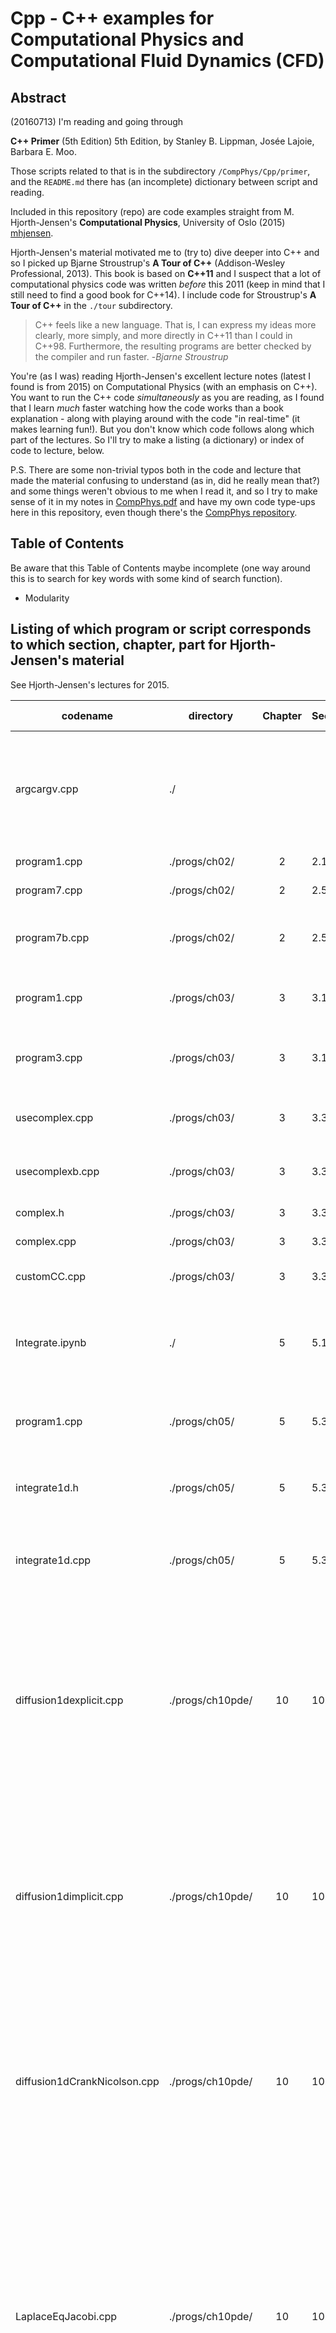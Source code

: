 # Cpp - C++ examples for Computational Physics and Computational Fluid Dynamics (CFD)

## Abstract

(20160713) I'm reading and going through 

**C++ Primer** (5th Edition) 5th Edition, by Stanley B. Lippman, Josée Lajoie, Barbara E. Moo.

Those scripts related to that is in the subdirectory `/CompPhys/Cpp/primer`, and the `README.md` there has (an incomplete) dictionary between script and reading.  

Included in this repository (repo) are code examples straight from M. Hjorth-Jensen's **Computational Physics**, University of Oslo (2015) [mhjensen](http://www.mn.uio.no/fysikk/english/people/aca/mhjensen/).  

Hjorth-Jensen's material motivated me to (try to) dive deeper into C++ and so I picked up Bjarne Stroustrup's **A Tour of C++** (Addison-Wesley Professional, 2013).  This book is based on **C++11** and I suspect that a lot of computational physics code was written *before* this 2011 (keep in mind that I still need to find a good book for C++14).  I include code for Stroustrup's **A Tour of C++** in the `./tour` subdirectory.  

> C++ feels like a new language. That is, I can express my ideas more clearly, more simply, and
more directly in C++11 than I could in C++98.  Furthermore, the resulting programs are better
checked by the compiler and run faster. -*Bjarne Stroustrup*

You're (as I was) reading Hjorth-Jensen's excellent lecture notes (latest I found is from 2015) on Computational Physics (with an emphasis on C++).  You want to run the C++ code *simultaneously* as you are reading, as I found that I learn *much* faster watching how the code works than a book explanation - along with playing around with the code "in real-time" (it makes learning fun!).  But you don't know which code follows along which part of the lectures.  So I'll try to make a listing (a dictionary) or index of code to lecture, below.  

P.S. There are some non-trivial typos both in the code and lecture that made the material confusing to understand (as in, did he really mean that?) and some things weren't obvious to me when I read it, and so I try to make sense of it in my notes in [CompPhys.pdf](https://github.com/ernestyalumni/CompPhys/blob/master/LaTeXandpdfs/CompPhys.pdf) and have my own code type-ups here in this repository, even though there's the [CompPhys repository](https://github.com/CompPhysics).

## Table of Contents  
Be aware that this Table of Contents maybe incomplete (one way around this is to search for key words with some kind of search function).  

- Modularity

## Listing of which program or script corresponds to which section, chapter, part for Hjorth-Jensen's material

See Hjorth-Jensen's lectures for 2015.  

| codename        | directory      | Chapter | Section | page (pp) | Description            |
| --------------- | -------------- | :-----: | ------- | --------- | ---------------------- |
| argcargv.cpp    | ./             |         |         |           | This is my own pedagogical example of using argc, argv in C++; it's also a good example of looping through an array as a pointer |
| program1.cpp    | ./progs/ch02/  | 2       | 2.1.1   | 10        | Scientific Hello World!|
| program7.cpp    | ./progs/ch02/  | 2       | 2.5.2   | 34        | Pointers and arrays in C++ |
| program7b.cpp   | ./progs/ch02/  | 2       | 2.5.2   | 34        | Pointers and arrays in C++ (further experimentation by me) |
| program1.cpp    | ./progs/ch03/  | 3       | 3.1.1.1 | 51        | calculates second derivative of exp(x); take note of C style file IO |
| program3.cpp    | ./progs/ch03/  | 3       | 3.1.1.4 | 54        | calculates second derivative of exp(x); take note of C++ style file IO |
| usecomplex.cpp  | ./progs/ch03/  | 3       | 3.3.1   | 68        | Using standard template library (STL) for <complex>, complex<double>  |
| usecomplexb.cpp | ./progs/ch03/  | 3       | 3.3.1   | 68        | More usage, such as x.real(), x.imag(), and exp(z) by me |
| complex.h       | ./progs/ch03/  | 3       | 3.3.1   | 67        | header file for Complex class |
| complex.cpp     | ./progs/ch03/  | 3       | 3.3.1   | 68        | contains Complex class |
| customCC.cpp    | ./progs/ch03/  | 3       | 3.3.1   | 68        | contains `main()` to demonstrate Complex class |
| Integrate.ipynb | ./             | 5       | 5.1     | 109-112   | jupyter (.ipynb) notebook to symbolic compute, using sympy, the derivation of trapezoid rule |
| program1.cpp    | ./progs/ch05/  | 5       | 5.3.6   | 127       | example using trapezoid rule, Simpson's rule, Gauss-Legendre method|
| integrate1d.h   | ./progs/ch05/  | 5       | 5.3.6   | 127       | header file for 1-dimensional numerical integration routines, only |
| integrate1d.cpp | ./progs/ch05/  | 5       | 5.3.6   | 127       | function definitions for 1-dimensional numerical integration routines, only |
| diffusion1dexplicit.cpp | ./progs/ch10pde/ | 10 | 10.2.1 | 307   | 1-dim. diffusion eq. solved with *"explicit method"*; while Hjorth-Jensen explained at lengths about transforming the problem into a matrix multipying a vector problem, in his pseudocode, there's no matrix multiplication!  Here it is, using `gsl`  |
| diffusion1dimplicit.cpp | ./progs/ch10pde/ | 10 | 10.2.2 | 309   | Full C++ implementation of 1-dim. diffusion eq. using *backward Euler* for time-evolution or *implicit scheme*.  cf. [14.17 Tridiagonal Systems](https://www.gnu.org/software/gsl/manual/html_node/Tridiagonal-Systems.html) has a great, clear, explicit explanation of the tridiagonal matrix solvers using `gsl` |
| diffusion1dCrankNicolson.cpp | ./progs/ch10pde/ | 10 | 10.2.3 |  | C++ implementation with gsl library (for linear algebra) of *Crank-Nicolson* method; see my CompPhys.pdf notes for an explanation, because I improve on the exposition from Hjorth-Jensen (2015) |
| LaplaceEqJacobi.cpp | ./progs/ch10pde/ | 10 | 10.3.2 | 319       | *Jacobi method* for solving the *Laplace equation* or *Poisson equation* in 2-dims., see also [3.1 Poisson's Equation and Relaxation Methods](http://www.physics.buffalo.edu/phy410-505/2011/topic3/app1/index.html) of 410-505 Physics for a clear explanation and my notes CompPhys.pdf.  In particular, it solves Example 4.5 of Cebeci, Shao, Kafyeke, Laurendeau's **Computational Fluid Dynamics for Engineers** (2005)  | 
| diffusion2dim.cpp | ./progs/ch10pde/ | 10   |         |          | Solves 2-dim. diffusion equation or Poisson equation using Jacobi's iterative method, but this version uses **`gsl`** Scientific library (C/C++) for linear algebra.  cf. [`diffusion2dim.cpp` from `CompPhysics`](https://github.com/CompPhysics/ComputationalPhysics/blob/master/doc/Programs/LecturePrograms/programs/PDE/cpp/diffusion2dim.cpp)  |


## Listing of which program or script corresponds to which section, chapter, part for Stroustrup's **A Tour of C++** (2013)

| codename        | directory      | Chapter      | Section           | page (pp) | Description            |
| --------------- | -------------- | :----------: | ----------------- | --------- | ---------------------- |
| helloworld.cpp    | ./tour         | 1 The Basics | 1.3 Hello, World! | 2         | Hello, World! and standard-library namespace std::cout |
| typesvararith.cpp | ./tour         | 1 The Basics | 1.5 Types, Variables, and Arithmetic | 5 | notice initialization by double d2 {2.3}; |
| const.cpp         | ./tour         | 1 The Basics | 1.7 Tests         | 8        | notice `constexpr` for compile-time evaluated constants |
| test.cpp          | ./tour         | 1 The Basics | 1.9 Tests         | 12        | switch tests in C++11 |
| structcls.cpp     | ./tour         | 2 Used-Defined Types | 2.2 Structures; 2.3 Classes | 16-18  | structs; notice how member initializer list is a C++11 feature for the class constructor |
...

20160629 I continue this incomplete listing in the [README.md](https://github.com/ernestyalumni/CompPhys/blob/master/Cpp/tour/README.md) of the [tour subdirectory](https://github.com/ernestyalumni/CompPhys/tree/master/Cpp/tour) - go there for the entire list.  


- `hdf5` - working with it between C, C++, Python 

| codename        | directory      |  Description            |
| :-------------- | :------------: | ----------------------- | 
| `h5tutr_crtdat.cpp`    | ./hdf5/         |                        |




...


### Compiling C++11
This worked for me, as I had obtained a c++11 compiling error when I trued to use `for (char ch: act) { ... }`:

```
g++ -std=c++11 test.cpp
```

## File I/O in C and C++

### Quick and Dirty File I/O for C++

I find myself having to write out results into `.csv` text files to see what my C++ program is doing.  

Here's the raw C++ code I have in (draft) github repository `Propulsion/CUDACFD/NavierStokes/commonlib/sharedmem.cu`:

```  
// test print outs, file IO out
	std::ofstream ofile1;
	ofile1.open("testfx_sin1.csv");
	ofile1 << testfx[ testgrid3d.flatten( 0, testgrid3d.N_is[1]/2, testgrid3d.N_is[2]/2) ] ; 
	
	for (int i = 1; i < ( testgrid3d.N_is[0] ); ++i) {
		ofile1 << ", " << testfx[ testgrid3d.flatten( i, testgrid3d.N_is[1]/2, testgrid3d.N_is[2]/2) ];
	}
	ofile1 << std::endl;
	
	ofile1 << testfx[ testgrid3d.flatten( 0, 0, 0) ] ; 
	for (int i = 1; i < ( testgrid3d.N_is[0] ); ++i) {
		ofile1 << ", " << testfx[ testgrid3d.flatten( i, 0, 0 ) ];
	}
	ofile1 << std::endl;

	ofile1 << testfx[ testgrid3d.flatten( 0, testgrid3d.N_is[1]*3/4, testgrid3d.N_is[2]*3/4) ] ; 
	for (int i = 1; i < ( testgrid3d.N_is[0] ); ++i) {
		ofile1 << ", " << testfx[ testgrid3d.flatten( i, testgrid3d.N_is[1]*3/4, testgrid3d.N_is[2]*3/4)  ];
	}
	ofile1 << std::endl;

	ofile1.close();
	
	std::ofstream ofile2;
	ofile2.open("testdfx_cos1.csv");
	
	ofile2 << testdfx[ testgrid3d.flatten( 0, testgrid3d.N_is[1]/2, testgrid3d.N_is[2]/2) ] ; 
	
	for (int i = 1; i < ( testgrid3d.N_is[0] ); ++i) {
		ofile2 << ", " << testdfx[ testgrid3d.flatten( i, testgrid3d.N_is[1]/2, testgrid3d.N_is[2]/2) ];
	}
	ofile2 << std::endl;
	
	ofile2 << testdfx[ testgrid3d.flatten( 0, 0, 0) ] ; 
	for (int i = 1; i < ( testgrid3d.N_is[0] ); ++i) {
		ofile2 << ", " << testdfx[ testgrid3d.flatten( i, 0, 0 ) ];
	}
	ofile2 << std::endl;

	ofile2 << testdfx[ testgrid3d.flatten( 0, testgrid3d.N_is[1]*3/4, testgrid3d.N_is[2]*3/4) ] ; 
	for (int i = 1; i < ( testgrid3d.N_is[0] ); ++i) {
		ofile2 << ", " << testdfx[ testgrid3d.flatten( i, testgrid3d.N_is[1]*3/4, testgrid3d.N_is[2]*3/4)  ];
	}
	ofile2 << std::endl;

	ofile2.close();

	std::ofstream ofile3;
	ofile3.open("dev_testdfx_sin1.csv");
	
	ofile3 << testdfx_res[ testgrid3d.flatten( 0, testgrid3d.N_is[1]/2, testgrid3d.N_is[2]/2) ] ; 
	
	for (int i = 1; i < ( testgrid3d.N_is[0] ); ++i) {
		ofile3 << ", " << testdfx_res[ testgrid3d.flatten( i, testgrid3d.N_is[1]/2, testgrid3d.N_is[2]/2) ];
	}
	ofile3 << std::endl;
	
	ofile3 << testdfx_res[ testgrid3d.flatten( 0, 0, 0) ] ; 
	for (int i = 1; i < ( testgrid3d.N_is[0] ); ++i) {
		ofile3 << ", " << testdfx_res[ testgrid3d.flatten( i, 0, 0 ) ];
	}
	ofile3 << std::endl;

	ofile3 << testdfx_res[ testgrid3d.flatten( 0, testgrid3d.N_is[1]*3/4, testgrid3d.N_is[2]*3/4) ] ; 
	for (int i = 1; i < ( testgrid3d.N_is[0] ); ++i) {
		ofile3 << ", " << testdfx_res[ testgrid3d.flatten( i, testgrid3d.N_is[1]*3/4, testgrid3d.N_is[2]*3/4)  ];
	}
	ofile3 << std::endl;

	ofile3.close();
```  

Let's generalize this (as this is my template).  Let `testfx, testdfx, testdfx_res` be 1-dimensional arrays.  The indexing was handled by `testgrid3d.flatten`, a (I defined) class member function.  But I can have a simple indexing and looping through that index e.g. `for (int i =0; i< Lengthofmy1dimarray; ++i) { testfx[i]; // and so on }`.  

You'd have to use the `<<` C++ "operator" to input into your ofile, an "instance" of `std::ofstream` each string.  

**See also**, for an *example of usage* [Writing .csv files from C++](http://stackoverflow.com/questions/25201131/writing-csv-files-from-c), in particular, this answer from [BHawk](http://stackoverflow.com/users/4434679/bhawk):
```  
#include <iostream>
#include <fstream>
int main( int argc, char* argv[] )
{
      ofstream myfile;
      myfile.open ("example.csv");
      myfile << "This is the first cell in the first column.\n";
      myfile << "a,b,c,\n";
      myfile << "c,s,v,\n";
      myfile << "1,2,3.456\n";
      myfile << "semi;colon";
      myfile.close();
      return 0;
}
```  
This is what I implemented and adopted here in [`../moreCUDA/samples02/sinsin2dtex.cu`](https://github.com/ernestyalumni/CompPhys/blob/master/moreCUDA/samples02/sinsin2dtex.cu).  


cf. `program1.cpp` in `./progs/ch03` subdirectory; pp. 51 Subsection 3.1.1.1 Initializations and main program, Ch. 3 Numerical differentiation and interpolation of Hjorth-Jensen (2015); [CompPhysics/ComputationalPhysicsMSU/doc/Programs/LecturePrograms/programs/Classes/cpp/
](https://github.com/CompPhysics/ComputationalPhysicsMSU/blob/master/doc/Programs/LecturePrograms/programs/Classes/cpp/program1.cpp)

Take a look at `program1.cpp`.  It appears that the "C"-style file IO is first considered.  Reading this wikipedia article on [C file input/output](https://en.wikipedia.org/wiki/C_file_input/output) helped me understand what was used here.

`FILE` - known as a file *handle*, abstract reference to a resource, this is an "opaque type" - points to some unspecified type - containing information about a file or text stream, and we can do IO (input output) operations on.

So `FILE *output_file;` declares a pointer `output_file` to a `FILE`. 

`stdio.h` contains `fopen`, `fprintf`, `fclose`:
- `fopen` - opens a file
- `fprintf` - prints formatted byte/wchar_t output to stdout, file stream, or buffer; syntax:

```
int fprintf_s(FILE *restrict stream, const char *restrict format, ...);
```
cf. http://en.cppreference.com/w/c/io/fprintf

[`main.cpp` of `dd_1d_global`](https://github.com/ernestyalumni/CompPhys/blob/master/moreCUDA/cudaforengineers/dd_1d_global/main.cpp), and [`main.cpp` of `dd_1d_shared`](https://github.com/ernestyalumni/CompPhys/tree/master/moreCUDA/cudaforengineers/dd_1d_shared), in the `moreCUDA/cudaforengineers/dd_1d_global` and `moreCUDA/cudaforengineers/dd_1d_shared` directories, respectively, of this same repository (CompPhys) demonstrate the use of `fprintf`, and then taking that generated `.csv` file, using Python's `matplotlib` on a `jupyter` notebook for "data visualization" (plotting).  

- `fclose` - closes a file

cf. `program3.cpp` in `./progs/ch03` subdirectory, pp. 54-55, Subsection 3.1.1.4 The output function of Hjorth-Jensen (2015), [CompPhysics/ComputationalPhysicsMSU/doc/Programs/LecturePrograms/programs/Classes/cpp/
](https://github.com/CompPhysics/ComputationalPhysicsMSU/blob/master/doc/Programs/LecturePrograms/programs/Classes/cpp/program3.cpp)

#### `<fstream>` header

cf. http://www.cplusplus.com/reference/fstream/

`<fstream>` in `#include <fstream>` is a header providing file stream classes.  So apparently, for narrow characters [`char`], there is `fstream` (input/output file stream class) and `ofstream` (output file stream).

In `program3.cpp`, `ofile` is an "instance" of class `ofstream`:

```
ofstream ofile;
```
Here are examples of using this class `ofstream` (in this particular situation, its "instance" is called `ofile`):

```
ofile.open(outfilename);
ofile.close();
```
and then the actual "outputting":

```
ofile << setw(15) << setprecision(8) << log10(h_step[i]);
ofile << setw(15) << setprecision(8) << epsilon << endl;
```

`setw` is a class belonging to `<iomanip>`.  It stands for **Set field width** and sets the *field width* to be used on output operations (cf. http://www.cplusplus.com/reference/iomanip/setw/ ).  

#### `.csv` file output of an array for C++

[Export data from an array to a csv file](http://www.cplusplus.com/forum/general/170845/)

From [Duoas](http://www.cplusplus.com/user/Duoas/) answer,

> Don't forget to put something (like a comma) between outputs. This takes a little thinking, 
> because you want to see:
```
    1,2,3,4
```
> and not:
```
    1,2,3,4,
```

Fortunately, that's a pretty simple fix:

```  
// for each row
for (i=0; ...)
{
  // print first column's element
  outfile << arr[i][0];

  // print remaining columns
  for (j=1; ...)
  {
    outfile << ", " << arr[i][j];
  }

  // print newline between rows
  outfile << endl;
}
```  
#### Examples of Usage

As mentioned before, examples of good usage, in particular of `fprintf`, are [`main.cpp` of `dd_1d_global`](https://github.com/ernestyalumni/CompPhys/blob/master/moreCUDA/cudaforengineers/dd_1d_global/main.cpp), and [`main.cpp` of `dd_1d_shared`](https://github.com/ernestyalumni/CompPhys/tree/master/moreCUDA/cudaforengineers/dd_1d_shared), in the `moreCUDA/cudaforengineers/dd_1d_global` and `moreCUDA/cudaforengineers/dd_1d_shared` directories, respectively, of this same repository (CompPhys), demonstrating the use of `fprintf`, and then taking that generated `.csv` file, using Python's `matplotlib` on a `jupyter` notebook for "data visualization" (plotting).  




## Classes (C++)

See `complex.h, complex.cpp, customCC.cpp` in `./progs/ch03` subdirectory for useful (pedagogical) examples.

### header files

Define header file (e.g. complex.h) which contains declarations of the class.
The header file contains
- class declaration (data and functions)
- declaration of stand-alone functions, and all inlined functions,

To understand

```
#ifndef HEADERFILE_H  
#define HEADERFILE_H  
```

See (http://stackoverflow.com/questions/1653958/why-are-ifndef-and-define-used-in-c-header-files) and (https://en.wikipedia.org/wiki/Include_guard).

### Modularity

Stroustrup makes a chapter on *Modularity.*  Here's what I found in practice.  

I wanted to test out a new class which I want to put in a header file, with its class definition split away in another `.cpp` file.  This is because the header file is the "interface" and the definition is separated.

Then I wanted to have a test `main` function in a directory "above."  Next, I wanted to compile it to test it out.  In the command prompt, you'd do something like this:

```  
g++ -std=c++14 testR3grid.cpp ./physlib/R3grid.cpp ./physlib/R3grid.h  
```

i.e. you're going to have to include all the files in that command line for `g++`.  

### Useful links related to splitting up header files for declaration, split to `.cpp` files for definitions

- [ C++ Class Example | Separate header and implementation file from DeepakSingh in the wrox forums](http://p2p.wrox.com/c-programming/92954-c-class-example-separate-header-implementation-file.html)

- [Declaring struct in header C++](http://stackoverflow.com/questions/25179244/declaring-struct-in-header-c)

- [How to define a template class in a .h file and implement it in a .cpp file from `codeproject.com`](http://www.codeproject.com/Articles/48575/How-to-define-a-template-class-in-a-h-file-and-imp)

- [What should and what shouldn't be in a header file? [closed]](http://programmers.stackexchange.com/questions/167723/what-should-and-what-shouldnt-be-in-a-header-file) Wow, some people can get angry and indignant about coding practices on the Internet/stackexchange.  This could all be out-dated due to C++14 standards.  

- [Why can templates only be implemented in the header file?](http://stackoverflow.com/questions/495021/why-can-templates-only-be-implemented-in-the-header-file)

#### 

[33.2 How do I pass a pointer-to-member-function to a signal handler, X event callback, system call that starts a thread/task, etc?](http://yosefk.com/c++fqa/function.html#fqa-33.2)

>  FAQ: You don't. A member function can't be used without an object of the class, so the whole thing can't work. What you can do is write a non-member function wrapping your pointer-to-member-function call.

> For example, thread creation callbacks usually have a void* argument. You could pass an object pointer in that argument to the callback (which has to be a non-member). The callback would then cast the void* down to the actual type and call the object's method.

> Some functions, like signal, use callbacks without a void* argument or anything similar. In that case, you have no choice but save a pointer to the object in a global variable. The callback can get the object pointer from that global variable and call the method.

> static member functions can be used in the contexts where a C callback is expected, if they are extern "C". Although on most compilers it would probably work without extern "C", the standard says it doesn't have to work. 

This also answers 33.3 Why do I keep getting compile errors (type mismatch) when I try to use a member function as an interrupt service routine?

So a member function of a class can't be used without an object (in my case, an "instantiation") of the class, so the function can't be an argument, or passed by value or passed by reference, to another (outside) function.


## Makefiles

### Useful links

- [so-called "official" GNU manual for GNU make](https://www.gnu.org/software/make/manual/make.html#Overview)

- [Using make and writing Makefiles from cs.swarthmore.edu](https://www.cs.swarthmore.edu/~newhall/unixhelp/howto_makefiles.html)  

- From [isaacs's makefile basics](https://gist.github.com/isaacs/62a2d1825d04437c6f08): 
[isaacs's excellent "glossary" explanation of Makefiles](https://gist.github.com/isaacs/62a2d1825d04437c6f08)

### Makefiles, quick and dirty, or my experience so far

First thing that I had to learn first was from 2.4 Variables Make Makefiles Simpler of the GNU make "manual."

Define variables by `=` sign and then, for each place we want to put the variable, e.g. `CPP = g++ -std=c++14` substitute in the variable's value by writing `$(CPP)`.  See [How to Use Variables](https://www.gnu.org/software/make/manual/make.html#Using-Variables).  Apparently, in 6.1 Basics of Variable References, `$(CPP)` and `${CPP}` are the same thing - parentheses or braces can be used (they do the same thing apparently (!!!)).

#### Glossary (for Makefiles)

From [isaac](https://gist.github.com/isaacs/62a2d1825d04437c6f08)
- `$@` The file that is being made right now by this rule (aka the "target").  You can remember this because it's like the `$@` list in a shell script  
- `$<`  The input file (that is, the first prerequisite in the list).  You can remember this because the `<` is like a file input pipe in bash.  
- `$^`  This is the list of ALL input files, not just the first one.  You can remember it because it's like `$<`, but turned up a notch.  If a file shows up more than once in the input list for some reason, it's still only going to show one time in `$^`.

At this point, knowing what some "commonly used" `g++` compiler flags mean would help.  

From [die.net `g++(1)` - Linux man page](http://linux.die.net/man/1/g++)

- `-c` -- Compile or assemble the source files, but do not link. The linking stage simply is not done. The ultimate output is in the form of an object file for each source file.  
By default, the object file name for a source file is made by replacing the suffix `.c, .i, .s`, etc., with `.o`.
- `-o` *file* -- Place output in file file. This applies regardless to whatever sort of output is being produced, whether it be an executable file, an object `f`.   

## C++11, C++14 `std::array` and Multidimensional `std::array`

From [stackexchange, "Multidimensional std::array"](http://stackoverflow.com/questions/17759757/multidimensional-stdarray)

[billz's answer](http://stackoverflow.com/users/951757/billz):

> You need extra brackets, until c++14 proposal kicks in.
```  
 std::array<std::array<int, 3>, 3> arr = {{{5, 8, 2}, {8, 3, 1}, {5, 3, 9}}};  
```  






## C++ Operator Overloading in expression; lvalues vs. rvalues

cf. [C++ Operator Overloading in expression](http://stackoverflow.com/questions/6377786/c-operator-overloading-in-expression)

Take a look at this link: [C++ Operator Overloading in expression](http://stackoverflow.com/questions/6377786/c-operator-overloading-in-expression).  This point isn't emphasized enough, as in Hjorth-Jensen (2015).  This makes doing something like  

```
d = a*c + d/b
```

work the way we expect.  Kudos to user [fredoverflow](http://stackoverflow.com/users/252000/fredoverflow) for his answer:

``The expression `(e_x*u_c)` is a rvalue, and references to non-const won't bind to rvalues.

Also, member functions should be marked `const` as well.''  

### What are lvalues and rvalues in C and C++?

[C++ Rvalue References Explained](http://thbecker.net/articles/rvalue_references/section_01.html)

Original definition of *lvalues* and *rvalues* from *C*:  
*lvalue* - expression `e` that may appear on the left or on the right hand side of an assignment  
*rvalue* - expression that can only appear on right hand side of assignment =.

Examples:

```
  int a = 42;
  int b = 43;

  // a and b are both l-values
  a = b; // ok
  b = a; // ok
  a = a * b; // ok

  // a * b is an rvalue:
  int c = a * b; // ok, rvalue on right hand side of assignment
  a * b = 42; // error, rvalue on left hand side of assignment
  
```

In *C++*, this is still useful as a first, intuitive approach, but   
*lvalue* - expression that refers to a memory location and allows us to take the address of that memory location via the & operator.  
*rvalue* - expression that's not a lvalue

So & reference *functor* can't act on rvalue's.

### Results of Numerical Integration

See the lecture notes (2015) of Hjorth-Jensen; pp. 128, Ch. 5 Numerical Integration, Tables 5.2-5.3.  I wanted to reproduce those results.

My thought is that making a "smaller" file containing only the 1-dimensional (numerical) integration routines would be more useful (pedagogically).  Hence, including `integrate1d.h` header file in the working directory, you'd compile

```
g++ program1.cpp integrate1d.cpp
```

i.e. compile `program1.cpp` with `integrate1d.cpp` and then one can integrate your desired integrand, by including those "integrate1d" files.

My results are as follows:

For $\int_1^{100} \exp{(-x)/x \, dx$,

| N        | Trapezoid     | Simpson  | Rectangular | Gauss-Legendre |
| -------- | ------------- | :------: | ----------  | -------------- |
| 10       | 1.82102       | 0.607023 | 0.00433585  | 0.146045       |
| 20       | 0.912678      | 0.306397 | 0.0442333   | 0.217809       |
| 40       | 0.478456      | 0.181965 | 0.123049    | 0.219383       |
| 100      | 0.273724      | 0.170579 | 0.194204    | 0.219384       |
| 1000     | 0.219984      | 0.213317 | 0.219084    | 0.219384       |

For $\int_0^3 1/(2+x^2) \, dx$,

| N        | Trapezoid     | Simpson  | Rectangular | Gauss-Legendre |
| -------- | ------------- | :------: | ----------  | -------------- |
| 10       | 0.798861      | 0.769685 | 0.824581    | 0.799233       |
| 20       | 0.79914       | 0.78446  | 0.812373    | 0.799233       |
| 40       | 0.799209      | 0.791846 | 0.805925    | 0.799233       |
| 100      | 0.799229      | 0.796278 | 0.80194     | 0.799233       |
| 1000     | 0.799233      | 0.798937 | 0.799505    | 0.799233       |


# `hdf5` - C, C++, Python, saving files, File I/O from Python hdf5 to C++

